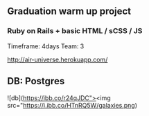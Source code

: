 ## Graduation warm up project
### Ruby on Rails + basic HTML / sCSS / JS

Timeframe: 4days
Team: 3

http://air-universe.herokuapp.com/

## DB: Postgres
![db](https://ibb.co/r24qJDC"><img src="https://i.ibb.co/HTnRQ5W/galaxies.png)

